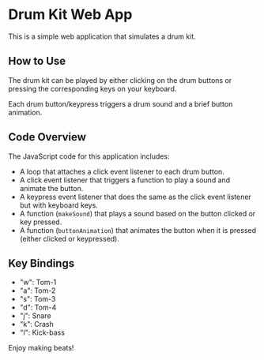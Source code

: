 # Drum Kit Web App

This is a simple web application that simulates a drum kit.

## How to Use

The drum kit can be played by either clicking on the drum buttons or pressing the corresponding keys on your keyboard.

Each drum button/keypress triggers a drum sound and a brief button animation.

## Code Overview

The JavaScript code for this application includes:

- A loop that attaches a click event listener to each drum button.
- A click event listener that triggers a function to play a sound and animate the button.
- A keypress event listener that does the same as the click event listener but with keyboard keys.
- A function (`makeSound`) that plays a sound based on the button clicked or key pressed.
- A function (`buttonAnimation`) that animates the button when it is pressed (either clicked or keypressed).

## Key Bindings

- "w": Tom-1
- "a": Tom-2
- "s": Tom-3
- "d": Tom-4
- "j": Snare
- "k": Crash
- "l": Kick-bass

Enjoy making beats!
